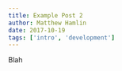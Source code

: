 ```yaml
---
title: Example Post 2
author: Matthew Hamlin
date: 2017-10-19
tags: ['intro', 'development']
---
```


Blah
